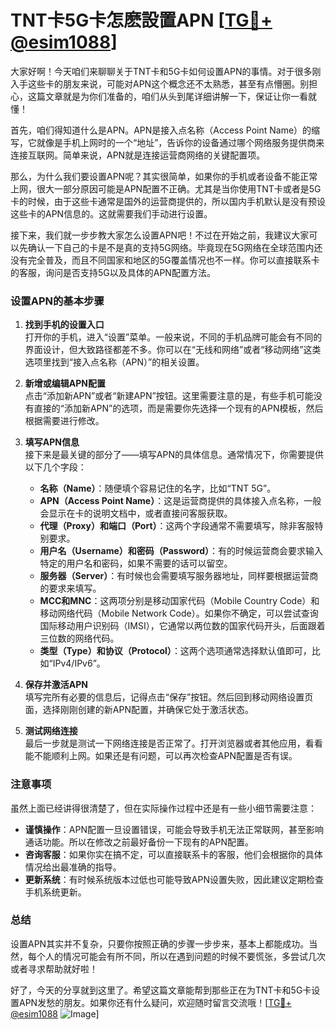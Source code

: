 # TNT卡5G卡怎麽設置APN [[TG💪+ @esim1088](https://t.me/s/esim1088)]

大家好啊！今天咱们来聊聊关于TNT卡和5G卡如何设置APN的事情。对于很多刚入手这些卡的朋友来说，可能对APN这个概念还不太熟悉，甚至有点懵圈。别担心，这篇文章就是为你们准备的，咱们从头到尾详细讲解一下，保证让你一看就懂！

首先，咱们得知道什么是APN。APN是接入点名称（Access Point Name）的缩写，它就像是手机上网时的一个“地址”，告诉你的设备通过哪个网络服务提供商来连接互联网。简单来说，APN就是连接运营商网络的关键配置项。

那么，为什么我们要设置APN呢？其实很简单，如果你的手机或者设备不能正常上网，很大一部分原因可能是APN配置不正确。尤其是当你使用TNT卡或者是5G卡的时候，由于这些卡通常是国外的运营商提供的，所以国内手机默认是没有预设这些卡的APN信息的。这就需要我们手动进行设置。

接下来，我们就一步步教大家怎么设置APN吧！不过在开始之前，我建议大家可以先确认一下自己的卡是不是真的支持5G网络。毕竟现在5G网络在全球范围内还没有完全普及，而且不同国家和地区的5G覆盖情况也不一样。你可以直接联系卡的客服，询问是否支持5G以及具体的APN配置方法。

### 设置APN的基本步骤

1. **找到手机的设置入口**  
   打开你的手机，进入“设置”菜单。一般来说，不同的手机品牌可能会有不同的界面设计，但大致路径都差不多。你可以在“无线和网络”或者“移动网络”这类选项里找到“接入点名称（APN）”的相关设置。

2. **新增或编辑APN配置**  
   点击“添加新APN”或者“新建APN”按钮。这里需要注意的是，有些手机可能没有直接的“添加新APN”的选项，而是需要你先选择一个现有的APN模板，然后根据需要进行修改。

3. **填写APN信息**  
   接下来是最关键的部分了——填写APN的具体信息。通常情况下，你需要提供以下几个字段：
   
   - **名称（Name）**：随便填个容易记住的名字，比如“TNT 5G”。
   - **APN（Access Point Name）**：这是运营商提供的具体接入点名称，一般会显示在卡的说明文档中，或者直接问客服获取。
   - **代理（Proxy）和端口（Port）**：这两个字段通常不需要填写，除非客服特别要求。
   - **用户名（Username）和密码（Password）**：有的时候运营商会要求输入特定的用户名和密码，如果不需要的话可以留空。
   - **服务器（Server）**：有时候也会需要填写服务器地址，同样要根据运营商的要求来填写。
   - **MCC和MNC**：这两项分别是移动国家代码（Mobile Country Code）和移动网络代码（Mobile Network Code）。如果你不确定，可以尝试查询国际移动用户识别码（IMSI），它通常以两位数的国家代码开头，后面跟着三位数的网络代码。
   - **类型（Type）和协议（Protocol）**：这两个选项通常选择默认值即可，比如“IPv4/IPv6”。

4. **保存并激活APN**  
   填写完所有必要的信息后，记得点击“保存”按钮。然后回到移动网络设置页面，选择刚刚创建的新APN配置，并确保它处于激活状态。

5. **测试网络连接**  
   最后一步就是测试一下网络连接是否正常了。打开浏览器或者其他应用，看看能不能顺利上网。如果还是有问题，可以再次检查APN配置是否有误。

### 注意事项

虽然上面已经讲得很清楚了，但在实际操作过程中还是有一些小细节需要注意：

- **谨慎操作**：APN配置一旦设置错误，可能会导致手机无法正常联网，甚至影响通话功能。所以在修改之前最好备份一下现有的APN配置。
- **咨询客服**：如果你实在搞不定，可以直接联系卡的客服，他们会根据你的具体情况给出最准确的指导。
- **更新系统**：有时候系统版本过低也可能导致APN设置失败，因此建议定期检查手机系统更新。

### 总结

设置APN其实并不复杂，只要你按照正确的步骤一步步来，基本上都能成功。当然，每个人的情况可能会有所不同，所以在遇到问题的时候不要慌张，多尝试几次或者寻求帮助就好啦！

好了，今天的分享就到这里了。希望这篇文章能帮到那些正在为TNT卡和5G卡设置APN发愁的朋友。如果你还有什么疑问，欢迎随时留言交流哦！[[TG💪+ @esim1088](https://t.me/s/esim1088) ![Image](https://i.postimg.cc/4NQfJmqS/Snipaste-2025-05-13-00-14-12.png)]
